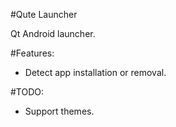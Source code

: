 #Qute Launcher

Qt Android launcher.

#Features:
* Detect app installation or removal.

#TODO:
* Support themes.